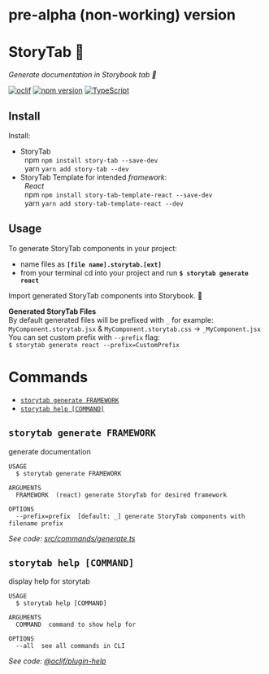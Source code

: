 # pre-alpha (non-working) version

# StoryTab 📑

_Generate documentation in Storybook tab 📑_

[![oclif](https://img.shields.io/badge/cli-oclif-brightgreen.svg)](https://oclif.io)
[![npm version][npm-badge]][npm-url]
[![TypeScript][typescript-badge]][typescript-url]

## Install

Install:

- StoryTab  
  &nbsp;&nbsp;npm `npm install story-tab --save-dev`  
  &nbsp;&nbsp;yarn `yarn add story-tab --dev`
- StoryTab Template for intended _framework_:  
  &nbsp;&nbsp;_React_  
  &nbsp;&nbsp;npm `npm install story-tab-template-react --save-dev`  
  &nbsp;&nbsp;yarn `yarn add story-tab-template-react --dev`

## Usage

To generate StoryTab components in your project:

- name files as **`[file name].storytab.[ext]`**
- from your terminal cd into your project and run **`$ storytab generate react`**

Import generated StoryTab components into Storybook. 🎉

**Generated StoryTab Files**  
By default generated files will be prefixed with `_` for example:  
`MyComponent.storytab.jsx` & `MyComponent.storytab.css` -> `_MyComponent.jsx`  
You can set custom prefix with `--prefix` flag:  
`$ storytab generate react --prefix=CustomPrefix`

# Commands

<!-- commands -->
* [`storytab generate FRAMEWORK`](#storytab-generate-framework)
* [`storytab help [COMMAND]`](#storytab-help-command)

## `storytab generate FRAMEWORK`

generate documentation

```
USAGE
  $ storytab generate FRAMEWORK

ARGUMENTS
  FRAMEWORK  (react) generate StoryTab for desired framework

OPTIONS
  --prefix=prefix  [default: _] generate StoryTab components with filename prefix
```

_See code: [src/commands/generate.ts](https://github.com/mkosir/story-tab/blob/v1.0.10/src/commands/generate.ts)_

## `storytab help [COMMAND]`

display help for storytab

```
USAGE
  $ storytab help [COMMAND]

ARGUMENTS
  COMMAND  command to show help for

OPTIONS
  --all  see all commands in CLI
```

_See code: [@oclif/plugin-help](https://github.com/oclif/plugin-help/blob/v2.2.2/src/commands/help.ts)_
<!-- commandsstop -->

[npm-url]: https://www.npmjs.com/package/story-tab
[npm-badge]: https://img.shields.io/npm/v/story-tab.svg
[typescript-badge]: https://badges.frapsoft.com/typescript/code/typescript.svg?v=101
[typescript-url]: https://github.com/microsoft/TypeScript
